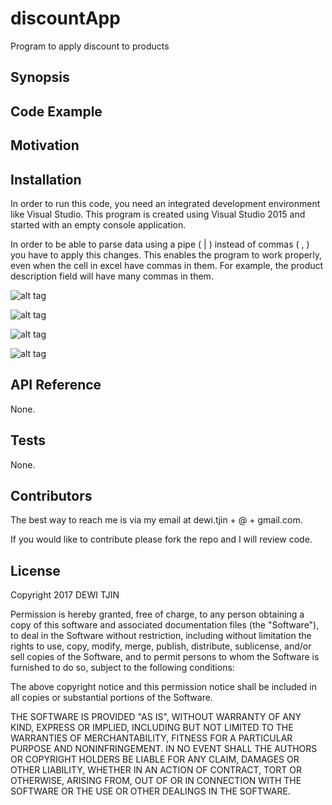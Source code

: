 # discountApp
Program to apply discount to products

## Synopsis



## Code Example


## Motivation


## Installation

In order to run this code, you need an integrated development environment like Visual Studio.  This program is created 
using Visual Studio 2015 and started with an empty console application.

In order to be able to parse data using a pipe ( | ) instead of commas ( , ) you have to apply this changes.  This enables 
the program to work properly, even when the cell in excel have commas in them. For example, the product description field will
have many commas in them.

![alt tag](https://cloud.githubusercontent.com/assets/6993716/24091864/0bbf721a-0d08-11e7-85ad-c8f11b58c220.PNG)

![alt tag](https://cloud.githubusercontent.com/assets/6993716/24091906/4bb56fbe-0d08-11e7-9bdd-3a13447b38a0.PNG)

![alt tag](https://cloud.githubusercontent.com/assets/6993716/24091939/83135d2c-0d08-11e7-9ba3-eae06eb514bc.PNG)

![alt tag](https://cloud.githubusercontent.com/assets/6993716/24091949/916a54de-0d08-11e7-8247-797cfd0b1c38.PNG)

## API Reference

None.

## Tests

None.

## Contributors

The best way to reach me is via my email at dewi.tjin + @ + gmail.com.

If you would like to contribute please fork the repo and I will review code.

## License

Copyright 2017 DEWI TJIN

Permission is hereby granted, free of charge, to any person obtaining a copy of this software and associated documentation files (the "Software"), to deal in the Software without restriction, including without limitation the rights to use, copy, modify, merge, publish, distribute, sublicense, and/or sell copies of the Software, and to permit persons to whom the Software is furnished to do so, subject to the following conditions:

The above copyright notice and this permission notice shall be included in all copies or substantial portions of the Software.

THE SOFTWARE IS PROVIDED "AS IS", WITHOUT WARRANTY OF ANY KIND, EXPRESS OR IMPLIED, INCLUDING BUT NOT LIMITED TO THE WARRANTIES OF MERCHANTABILITY, FITNESS FOR A PARTICULAR PURPOSE AND NONINFRINGEMENT. IN NO EVENT SHALL THE AUTHORS OR COPYRIGHT HOLDERS BE LIABLE FOR ANY CLAIM, DAMAGES OR OTHER LIABILITY, WHETHER IN AN ACTION OF CONTRACT, TORT OR OTHERWISE, ARISING FROM, OUT OF OR IN CONNECTION WITH THE SOFTWARE OR THE USE OR OTHER DEALINGS IN THE SOFTWARE.







